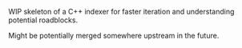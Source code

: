 WIP skeleton of a C++ indexer for faster iteration
and understanding potential roadblocks.

Might be potentially merged somewhere upstream in the future.
